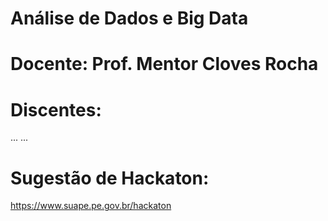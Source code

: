 # Análise de Dados e Big Data
# Docente: Prof. Mentor Cloves Rocha

# Discentes:
...
...

# Sugestão de Hackaton:
https://www.suape.pe.gov.br/hackaton
